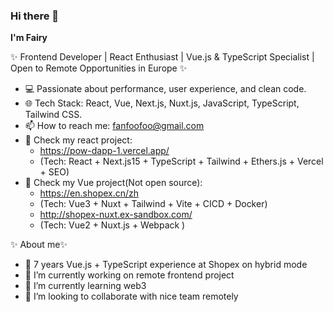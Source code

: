 ### Hi there 👋

**I'm Fairy**

✨ Frontend Developer  | React Enthusiast | Vue.js & TypeScript Specialist | Open to Remote Opportunities in Europe ✨

- 💻 Passionate about performance, user experience, and clean code.
- 🌐 Tech Stack: React, Vue, Next.js, Nuxt.js, JavaScript, TypeScript, Tailwind CSS.
- 📫 How to reach me: fanfoofoo@gmail.com
- 🌟 Check my react project:
    - https://pow-dapp-1.vercel.app/
    - (Tech: React + Next.js15 + TypeScript + Tailwind + Ethers.js + Vercel + SEO)
- 🌟 Check my Vue project(Not open source):
    - https://en.shopex.cn/zh 
    - (Tech: Vue3 + Nuxt + Tailwind + Vite + CICD + Docker)
    - http://shopex-nuxt.ex-sandbox.com/
    - (Tech: Vue2 + Nuxt.js + Webpack )
  
✨ About me✨

- 🤔 7 years Vue.js + TypeScript experience at Shopex on hybrid mode
- 🔭 I’m currently working on remote frontend project
- 🌱 I’m currently learning web3
- 👯 I’m looking to collaborate with nice team remotely

